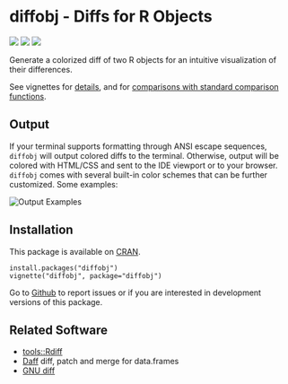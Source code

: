 # diffobj - Diffs for R Objects

[![](https://travis-ci.org/brodieG/diffobj.svg?branch=master)](https://travis-ci.org/brodieG/diffobj)
[![](https://codecov.io/github/brodieG/diffobj/coverage.svg?branch=master)](https://codecov.io/github/brodieG/diffobj?branch=master)
[![](http://www.r-pkg.org/badges/version/diffobj)](https://cran.r-project.org/package=diffobj)

Generate a colorized diff of two R objects for an intuitive visualization of their differences.

See vignettes for [details](http://htmlpreview.github.io/?https://raw.githubusercontent.com/brodieG/diffobj/master/inst/doc/diffobj.html), and for [comparisons with standard comparison functions](http://htmlpreview.github.io/?https://raw.githubusercontent.com/brodieG/diffobj/master/inst/doc/metacomp.html).

## Output

If your terminal supports formatting through ANSI escape sequences, `diffobj` will output colored diffs to the terminal.  Otherwise, output will be colored with HTML/CSS and sent to the IDE viewport or to your browser.  `diffobj` comes with several built-in color schemes that can be further customized.  Some examples:

![Output Examples](https://raw.githubusercontent.com/brodieG/diffobj/master/cliandrstudio.png)

## Installation

This package is available on [CRAN](https://cran.r-project.org/package=diffobj).

```
install.packages("diffobj")
vignette("diffobj", package="diffobj")
```

Go to [Github](https://github.com/brodieG/diffobj) to report issues or if you
are interested in development versions of this package.

## Related Software

* [tools::Rdiff](https://stat.ethz.ch/R-manual/R-devel/library/tools/html/Rdiff.html)
* [Daff](https://github.com/ediwndj/daff) diff, patch and merge for data.frames
* [GNU diff](https://www.gnu.org/software/diffutils)


